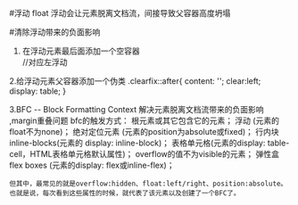 #浮动 float
浮动会让元素脱离文档流，间接导致父容器高度坍塌

#清除浮动带来的负面影响
1. 在浮动元素最后面添加一个空容器<div style="clear: left;"></div>//对应左浮动

2.给浮动元素父容器添加一个伪类
    .clearfix::after{
            content: '';
            clear:left;
            display: table;
        }

3.BFC -- Block Formatting Context
 解决元素脱离文档流带来的负面影响 ,margin重叠问题
 bfc的触发方式：
    根元素或其它包含它的元素；
    浮动 (元素的float不为none)；
    绝对定位元素 (元素的position为absolute或fixed)；
    行内块inline-blocks(元素的 display: inline-block)；
    表格单元格(元素的display: table-cell，HTML表格单元格默认属性)；
    overflow的值不为visible的元素；
    弹性盒 flex boxes (元素的display: flex或inline-flex)；

    但其中，最常见的就是overflow:hidden、float:left/right、position:absolute。也就是说，每次看到这些属性的时候，就代表了该元素以及创建了一个BFC了。

